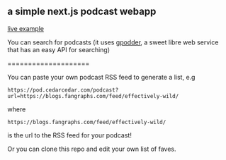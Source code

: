 ## a simple next.js podcast webapp

[live example](https://pod.cedarcedar.com)

You can search for podcasts (it uses [gpodder](https://gpodder.net/), a sweet libre web service that has an easy API for searching)

====================

You can paste your own podcast RSS feed to generate a list, e.g

`https://pod.cedarcedar.com/podcast?url=https://blogs.fangraphs.com/feed/effectively-wild/`

where

`https://blogs.fangraphs.com/feed/effectively-wild/`

is the url to the RSS feed for your podcast!

Or you can clone this repo and edit your own list of faves.
